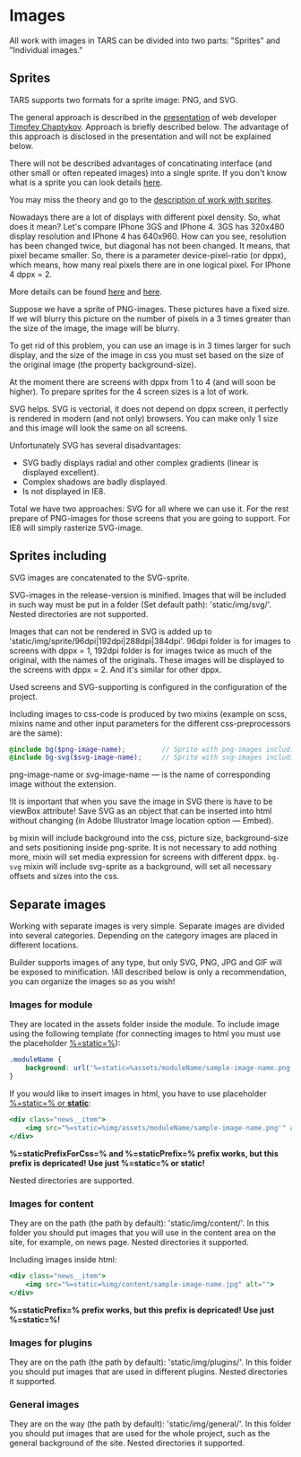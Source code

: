 # Images

All work with images in TARS can be divided into two parts: "Sprites" and "Individual images."

## Sprites

TARS supports two formats for a sprite image: PNG, and SVG.

The general approach is described in the [presentation](http://www.slideshare.net/codefest/codefest-2014-2) of web developer [Timofey Chaptykov](https://github.com/Chaptykov).  Approach is briefly described below. The advantage of this approach is disclosed in the presentation and will not be explained below.

There will not be described advantages of concatinating interface (and other small or often repeated images) into a single sprite.  If you don't know what is a sprite you can look details [here](https://ru.wikipedia.org/wiki/%D0%A1%D0%BF%D1%80%D0%B0%D0%B9%D1%82_(%D0%BA%D0%BE%D0%BC%D0%BF%D1%8C%D1%8E%D1%82%D0%B5%D1%80%D0%BD%D0%B0%D1%8F_%D0%B3%D1%80%D0%B0%D1%84%D0%B8%D0%BA%D0%B0)).

You may miss the theory and go to the [description of work with sprites](images-processing.md#sprites-including).

Nowadays there are a lot of displays with different pixel density. So, what does it mean? Let's compare IPhone 3GS and IPhone 4. 3GS has 320x480 display resolution and IPhone 4 has 640x960. How can you see, resolution has been changed twice, but diagonal has not been changed. It means, that pixel became smaller. So, there is a parameter device-pixel-ratio (or dppx), which means, how many real pixels there are in one logical pixel. For IPhone 4 dppx = 2.

More details can be found [here](http://stackoverflow.com/questions/21971331/what-is-dots-per-css-inch-and-dots-per-physical-inch) and [here](http://www.w3.org/TR/css3-values/#absolute-lengths).

Suppose we have a sprite of PNG-images. These pictures have a fixed size. If we will blurry this picture on the number of pixels in a 3 times greater than the size of the image, the image will be blurry.

To get rid of this problem, you can use an image is in 3 times larger for such display, and the size of the image in css you must set based on the size of the original image (the property background-size).

At the moment there are screens with dppx from 1 to 4 (and will soon be higher). To prepare sprites for the 4 screen sizes is a lot of work.

SVG helps. SVG is vectorial, it does not depend on dppx screen, it perfectly is rendered in modern (and not only) browsers. You can make only 1 size and this image will look the same on all screens.

Unfortunately SVG has several disadvantages:

* SVG badly displays radial and other complex gradients (linear is displayed excellent).
* Complex shadows are badly displayed.
* Is not displayed in IE8.

Total we have two approaches: SVG for all where we can use it. For the rest prepare of PNG-images for those screens that you are going to support. For IE8 will simply rasterize SVG-image.


## Sprites including

SVG images are concatenated to the SVG-sprite.

SVG-images in the release-version is minified. Images that will be included in such way must be put in a folder (Set default path): 'static/img/svg/'. Nested directories are not supported.

Images that can not be rendered in SVG is added up to 'static/img/sprite/96dpi|192dpi|288dpi|384dpi'. 96dpi folder is for images to screens with dppx = 1, 192dpi folder is for images twice as much of the original, with the names of the originals. These images will be displayed to the screens with dppx = 2. And it's similar for other dppx.

Used screens and SVG-supporting is configured in the configuration of the project.

Including images to css-code is produced by two mixins (example on scss, mixins name and other input parameters for the different css-preprocessors are the same):

```scss
@include bg($png-image-name);         // Sprite with png-images including
@include bg-svg($svg-image-name);     // Sprite with svg-images including
```

png-image-name or svg-image-name — is the name of corresponding image without the extension.

!It is important that when you save the image in SVG there is have to be viewBox attribute! Save SVG as an object that can be inserted into html without changing (in Adobe Illustrator Image location option — Embed).

`bg` mixin will include background into the css, picture size, background-size and sets positioning inside png-sprite. It is not necessary to add nothing more, mixin will set media expression for screens with different dppx. `bg-svg` mixin will include svg-sprite as a background, will set all necessary offsets and sizes into the css.

## Separate images

Working with separate images is very simple. Separate images are divided into several categories. Depending on the category images are placed in different locations.

Builder supports images of any type, but only SVG, PNG, JPG and GIF will be exposed to minification. !All described below is only a recommendation, you can organize the images so as you wish!

### Images for module

They are located in the assets folder inside the module. To include image using the following template (for connecting images to html you must use the placeholder [%=static=%](options.md#staticprefixforcss)):

```css
.moduleName {
    background: url('%=static=%assets/moduleName/sample-image-name.png') no-repeat;
}
```

If you would like to insert images in html, you have to use placeholder [%=static=% or __static__](options.md#staticprefix):

```handlebars
<div class="news__item">
    <img src="%=static=%img/assets/moduleName/sample-image-name.png'" alt="">
</div>
```


**%=staticPrefixForCss=% and %=staticPrefix=% prefix works, but this prefix is depricated! Use just %=static=% or __static__!**

Nested directories are supported.

### Images for content

They are on the path (the path by default): 'static/img/content/'. In this folder you should put images that you will use in the content area on the site, for example, on news page. Nested directories it supported.

Including images inside html:

```handlebars
<div class="news__item">
    <img src="%=static=%img/content/sample-image-name.jpg" alt="">
</div>
```

**%=staticPrefix=% prefix works, but this prefix is depricated! Use just %=static=%!**

### Images for plugins

They are on the path (the path by default): 'static/img/plugins/'. In this folder you should put images that are used in different plugins. Nested directories it supported.

### General images

They are on the way (the path by default): 'static/img/general/'. In this folder you should put images that are used for the whole project, such as the general background of the site. Nested directories it supported.
